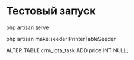 # Тестовый запуск
php artisan serve


php artisan make:seeder PrinterTableSeeder


ALTER TABLE crm_iota_task ADD price INT NULL;